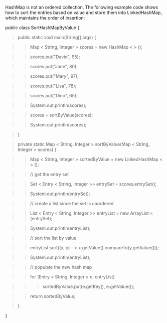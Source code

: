 HashMap is not an ordered collection. The following example code shows
how to sort the entries based on value and store them into
LinkedHashMap, which maintains the order of insertion:

public class SortHashMapByValue {

>public static void main(String\[\] args) {

>>Map \< String, Integer > scores = new HashMap \< > ();

>>scores.put(\"David\", 95);

>>scores.put(\"Jane\", 80);

>>scores.put(\"Mary\", 97);

>>scores.put(\"Lisa\", 78);

>>scores.put(\"Dino\", 65);

>>System.out.println(scores);

>>scores = sortByValue(scores);

>>System.out.println(scores);

>}

>private static Map \< String, Integer > sortByValue(Map \< String,
Integer > scores) {

>>Map \< String, Integer > sortedByValue = new LinkedHashMap \< >
();

>>// get the entry set

>>Set \< Entry \< String, Integer >> entrySet = scores.entrySet();

>>System.out.println(entrySet);

>>// create a list since the set is unordered

>>List \< Entry \< String, Integer >> entryList = new ArrayList \<
> (entrySet);

>>System.out.println(entryList);

>>// sort the list by value

>>entryList.sort((x, y) - > x.getValue().compareTo(y.getValue()));

>>System.out.println(entryList);

>>// populate the new hash map

>>for (Entry \< String, Integer > e: entryList)

>>>sortedByValue.put(e.getKey(), e.getValue());

>>return sortedByValue;

>}

}